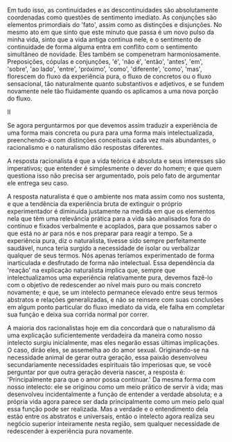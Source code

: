 Em tudo isso, as continuidades e as descontinuidades são absolutamente coordenadas como questões de sentimento imediato. As conjunções são elementos primordiais do 'fato', assim como as distinções e disjunções. No mesmo ato em que sinto que este minuto que passa é um novo pulso da minha vida, sinto que a vida antiga continua nele, e o sentimento de continuidade de forma alguma entra em conflito com o sentimento simultâneo de novidade. Eles também se compenetram harmoniosamente. Preposições, cópulas e conjunções, 'é', 'não é', 'então', 'antes', 'em', 'sobre', 'ao lado', 'entre', 'próximo', 'como', 'diferente', 'como', 'mas', florescem do fluxo da experiência pura, o fluxo de concretos ou o fluxo sensacional, tão naturalmente quanto substantivos e adjetivos, e se fundem novamente nele tão fluidamente quando os aplicamos a uma nova porção do fluxo.

II

Se agora perguntarmos por que devemos assim traduzir a experiência de uma forma mais concreta ou pura para uma forma mais intelectualizada, preenchendo-a com distinções conceituais cada vez mais abundantes, o racionalismo e o naturalismo dão respostas diferentes.

A resposta racionalista é que a vida teórica é absoluta e seus interesses são imperativos; que entender é simplesmente o dever do homem; e que quem questiona isso não precisa ser argumentado, pois pelo fato de argumentar ele entrega seu caso.

A resposta naturalista é que o ambiente nos mata assim como nos sustenta, e que a tendência da experiência bruta de extinguir o próprio experimentador é diminuída justamente na medida em que os elementos nela que têm uma relevância prática para a vida são analisados fora do contínuo e fixados verbalmente e acoplados, para que possamos saber o que está no ar para nós e nos preparar para reagir a tempo. Se a experiência pura, diz o naturalista, tivesse sido sempre perfeitamente saudável, nunca teria surgido a necessidade de isolar ou verbalizar qualquer de seus termos. Nós apenas teríamos experimentado de forma inarticulada e desfrutado de forma não intelectual. Essa dependência da 'reação' na explicação naturalista implica que, sempre que intelectualizamos uma experiência relativamente pura, devemos fazê-lo com o objetivo de redescender ao nível mais puro ou mais concreto novamente; e que, se um intelecto permanece elevado entre seus termos abstratos e relações generalizadas, e não se reinsere com suas conclusões em algum ponto particular do fluxo imediato da vida, ele falha em completar sua função e deixa sua corrida normal por correr.

A maioria dos racionalistas hoje em dia concordará que o naturalismo dá uma explicação suficientemente verdadeira da maneira como nosso intelecto surgiu inicialmente, mas eles negarão essas últimas implicações. O caso, dirão eles, se assemelha ao do amor sexual. Originando-se na necessidade animal de gerar outra geração, essa paixão desenvolveu secundariamente necessidades espirituais tão imperiosas que, se você perguntar por que outra geração deveria nascer, a resposta é: 'Principalmente para que o amor possa continuar.' Da mesma forma com nosso intelecto: ele se originou como um meio prático de servir à vida; mas desenvolveu incidentalmente a função de entender a verdade absoluta; e a própria vida agora parece ser dada principalmente como um meio pelo qual essa função pode ser realizada. Mas a verdade e o entendimento dela estão entre os abstratos e universais, então o intelecto agora realiza seu negócio superior inteiramente nesta região, sem qualquer necessidade de redescender à experiência pura novamente.